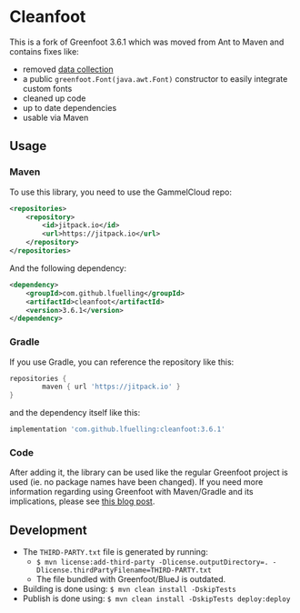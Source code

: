 # Cleanfoot

This is a fork of Greenfoot 3.6.1 which was moved from Ant to Maven and contains fixes like:
 - removed [data collection](https://bluej.org/blackbox/#what_data)
 - a public `greenfoot.Font(java.awt.Font)` constructor to easily integrate custom fonts 
 - cleaned up code
 - up to date dependencies 
 - usable via Maven

## Usage

### Maven

To use this library, you need to use the GammelCloud repo:

```xml
<repositories>
    <repository>
        <id>jitpack.io</id>
        <url>https://jitpack.io</url>
    </repository>
</repositories>
```

And the following dependency:

```xml
<dependency>
    <groupId>com.github.lfuelling</groupId>
    <artifactId>cleanfoot</artifactId>
    <version>3.6.1</version>
</dependency>
```

### Gradle

If you use Gradle, you can reference the repository like this:

```groovy
repositories {
        maven { url 'https://jitpack.io' }
}
```

and the dependency itself like this:

```groovy
implementation 'com.github.lfuelling:cleanfoot:3.6.1'
```

### Code

After adding it, the library can be used like the regular Greenfoot project is used (ie. no package names have been changed). 
If you need more information regarding using Greenfoot with Maven/Gradle and its implications, please see [this blog post](https://lerks.blog/making-games-with-greenfoot-without-greenfoot/).

## Development

- The `THIRD-PARTY.txt` file is generated by running: 
    - `$ mvn license:add-third-party -Dlicense.outputDirectory=. -Dlicense.thirdPartyFilename=THIRD-PARTY.txt`
    - The file bundled with Greenfoot/BlueJ is outdated.
- Building is done using: `$ mvn clean install -DskipTests`
- Publish is done using: `$ mvn clean install -DskipTests deploy:deploy`
